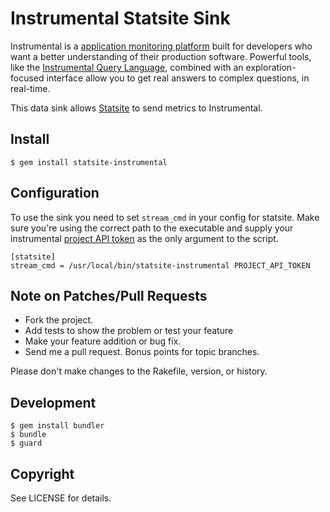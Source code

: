 # Instrumental Statsite Sink

Instrumental is a [application monitoring platform](https://instrumentalapp.com) built for developers who want a better understanding of their production software. Powerful tools, like the [Instrumental Query Language](https://instrumentalapp.com/docs/query-language), combined with an exploration-focused interface allow you to get real answers to complex questions, in real-time.

This data sink allows [Statsite](https://github.com/armon/statsite) to send metrics to Instrumental.

## Install

```console
$ gem install statsite-instrumental
```

## Configuration

To use the sink you need to set `stream_cmd` in your config for statsite. Make
sure you're using the correct path to the executable and supply your
instrumental [project API token](https://instrumentalapp.com/docs/tokens) as the only argument to the script.

```
[statsite]
stream_cmd = /usr/local/bin/statsite-instrumental PROJECT_API_TOKEN
```

## Note on Patches/Pull Requests

* Fork the project.
* Add tests to show the problem or test your feature
* Make your feature addition or bug fix.
* Send me a pull request. Bonus points for topic branches.

Please don't make changes to the Rakefile, version, or history.

## Development

```console
$ gem install bundler
$ bundle
$ guard
```

## Copyright

See LICENSE for details.
